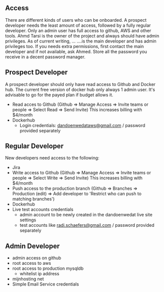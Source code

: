 ## Access
There are different kinds of users who can be onboarded. A prospect developer needs the least amount of access, followed by a fully regular developer. Only an admin user has full access to github, AWS and other tools. Ahmd Tarsi is the owner of the project and always should have admin privileges. As of current writing, ... ....is the main developer and has admin privileges too. If you needs extra permissions, first contact the main developer and if not available, ask Ahmed. Store all the password you receive in a decent password manager.
## Prospect Developer
A prospect developer should only have read access to Github and Docker hub. The current free version of docker hub only always 1 admin user. It's advisable to go for the payed plan if budget allows it.

* Read acces to Github (Github => Manage Access => Invite teams or people => Select Read => Send Invite) This increases billing with $4/month
* Dockerhub 
     *  Login credentials: dandoenwedataws@gmail.com / password provided separately

## Regular Developer
New developers need access to the following:


* Jira 
* Write access to Github (Github => Manage Access => Invite teams or people => Select Write => Send Invite) This increases billing with $4/month
* Push access to the production branch (Github => Branches => Production (edit) => Add developer to 'Restrict who can push to matching branches')
* Dockerhub
* Live test accounts credentials 
     * admin account to be newly created in the dandoenwedat live site settings
     * test accounts like radi.schaefers@gmail.com / password provided separately
## Admin Developer
* admin access on github
* root access to aws
* root access to production mysqldb
     * whitelist ip address
* mijnhosting net
* Simple Email Service credentials
